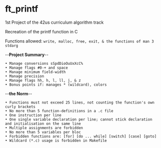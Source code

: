 # ft_printf
1st Project of the 42us curriculum algorithm track

Recreation of the printf function in C

Functions allowed: `write, malloc, free, exit, & the functions of man 3 stdarg`

--**Project Summary**--
```
• Manage conversions sSpdDioOuUxXcC%
• Manage flags #0-+ and space
• Manage minimum field-width
• Manage precision
• Manage flags hh, h, l, ll, j, & z
• Bonus points if: manages * (wildcard), colors
```

--**the Norm**--
```
• Functions must not exceed 25 lines, not counting the function's own curly brackets
• No more than 5 function-definitions in a .c file
• One instruction per line
• One single variable declaration per line; cannot stick declaration and initialisation on the same line
• Multiple assignments are forbidden
• No more than 5 variables per bloc
• Forbidden functions are: [for] [do ... while] [switch] [case] [goto]
• Wildcard (*.c) usage is forbidden in Makefile
```
